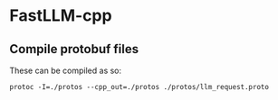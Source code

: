 # FastLLM-cpp



## Compile protobuf files

These can be compiled as so:

```
protoc -I=./protos --cpp_out=./protos ./protos/llm_request.proto
```
